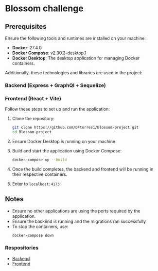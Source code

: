 # Blossom challenge

## Prerequisites

Ensure the following tools and runtimes are installed on your machine:

- **Docker**: 27.4.0
- **Docker Compose**: v2.30.3-desktop.1
- **Docker Desktop**: The desktop application for managing Docker containers.

Additionally, these technologies and libraries are used in the project:
### Backend (Express + GraphQl + Sequelize)
### Frontend (React + Vite)

Follow these steps to set up and run the application:

1. Clone the repository:
   ```bash
   git clone https://github.com/DFtorres1/Blossom-project.git
   cd Blossom-project
   ```

2. Ensure Docker Desktop is running on your machine.

3. Build and start the application using Docker Compose:
   ```bash
   docker-compose up --build
   ```

4. Once the build completes, the backend and frontend will be running in their respective containers.

5. Enter to `localhost:4173`

## Notes

- Ensure no other applications are using the ports required by the application.
- Ensure the backend is running and the migrations ran successfully
- To stop the containers, use:
  ```bash
  docker-compose down
  ```

### Respositories
- [Backend](https://github.com/DFtorres1/blossom-back)
- [Frontend](https://github.com/DFtorres1/blossom-front)